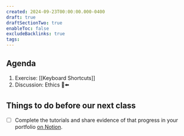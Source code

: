 ```yaml
---
created: 2024-09-23T00:00:00.000-0400
draft: true
draftSectionTwo: true
enableToc: false
excludeBacklinks: true
tags:
---
```

## Agenda
1. Exercise: [[Keyboard Shortcuts]]
2. Discussion: Ethics 🫥⬅️
## Things to do before our next class
- [ ] Complete the tutorials and share evidence of that progress in your portfolio [on Notion](https://notion.so).